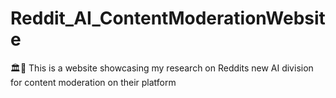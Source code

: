 # Reddit_AI_ContentModerationWebsite
🏛️🧐 This is a website showcasing my research on Reddits new AI division for content moderation on their platform
